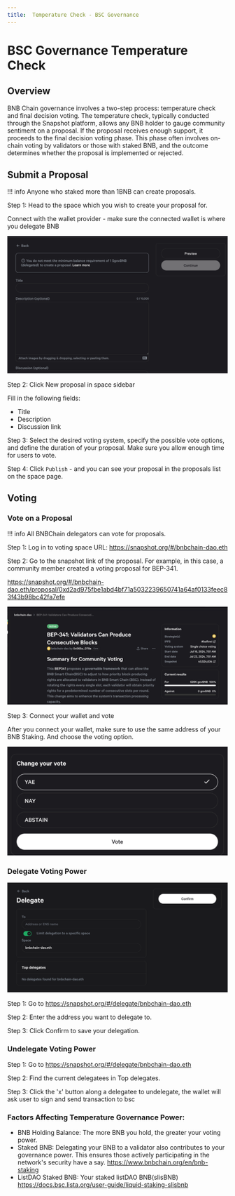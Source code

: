 ```yaml
---
title:  Temperature Check - BSC Governance
---
```

# BSC Governance Temperature Check


## Overview

BNB Chain governance involves a two-step process: temperature check and final decision voting. The temperature check, typically conducted through the Snapshot platform, allows any BNB holder to gauge community sentiment on a proposal. If the proposal receives enough support, it proceeds to the final decision voting phase. This phase often involves on-chain voting by validators or those with staked BNB, and the outcome determines whether the proposal is implemented or rejected.

## Submit a Proposal

!!! info
	Anyone who staked more than 1BNB can create proposals.


Step 1: Head to the space which you wish to create your proposal for.

Connect with the wallet provider - make sure the connected wallet is where you delegate BNB

![create-proposal](../img/submit-proposal.png)

Step 2: Click New proposal in space sidebar

Fill in the following fields:
- Title
- Description
- Discussion link

Step 3: Select the desired voting system, specify the possible vote options, and define the duration of your proposal. Make sure you allow enough time for users to vote.

Step 4: Click `Publish` - and you can see your proposal in the proposals list on the space page.


## Voting

### Vote on a Proposal

!!! info
	All BNBChain delegators can vote for proposals.

Step 1: Log in to voting space
URL: https://snapshot.org/#/bnbchain-dao.eth

Step 2: Go to the snapshot link of the proposal. For example, in this case, a community member created a voting proposal for BEP-341.

https://snapshot.org/#/bnbchain-dao.eth/proposal/0xd2ad975fbe1abd4bf71a5032239650741a64af0133feec83f43b98bc42fa7efe

![temp-proposal](../img/snapshot.png)

Step 3: Connect your wallet and vote

After you connect your wallet, make sure to use the same address of your BNB Staking. And choose the voting option.

![vote-proposal](../img/vote.png)

### Delegate Voting Power

![delegate-vote](../img/delegate.png)

Step 1: Go to https://snapshot.org/#/delegate/bnbchain-dao.eth

Step 2: Enter the address you want to delegate to.

Step 3: Click Confirm to save your delegation.

### Undelegate Voting Power

Step 1: Go to https://snapshot.org/#/delegate/bnbchain-dao.eth

Step 2: Find the current delegatees in Top delegates.

Step 3: Click the 'x' button along a delegatee to undelegate, the wallet will ask user to sign and send transaction to bsc

### Factors Affecting Temperature Governance Power:
- BNB Holding Balance: The more BNB you hold, the greater your voting power.
- Staked BNB: Delegating your BNB to a validator also contributes to your governance power. This ensures those actively participating in the network's security have a say. https://www.bnbchain.org/en/bnb-staking
- ListDAO Staked BNB: Your staked listDAO BNB(slisBNB) https://docs.bsc.lista.org/user-guide/liquid-staking-slisbnb

